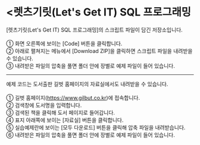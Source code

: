 # <렛츠기릿(Let's Get IT) SQL 프로그래밍

[렛츠기릿(Let's Get IT) SQL 프로그래밍]의 스크립트 파일이 담긴 저장소입니다.</br></br>
① 화면 오른쪽에 보이는 [Code] 버튼을 클릭합니다.</br>
② 아래로 펼쳐지는 메뉴에서 [Download ZIP]을 클릭하면 스크립트 파일을 내려받을 수 있습니다. </br>
③ 내려받은 파일의 압축을 풀면 폴더 안에 장별로 예제 파일이 들어 있습니다.

---

예제 코드는 도서출판 길벗 홈페이지의 자료실에서도 내려받을 수 있습니다.</br></br>
① 길벗 홈페이지(https://www.gilbut.co.kr)에 접속합니다.</br>
② 검색창에 도서명을 입력합니다.</br>
③ 검색된 책을 클릭해 도서 페이지로 들어갑니다.</br>
④ 표지 아래쪽에 보이는 [자료실] 버튼을 클릭합니다.</br>
⑤ 실습예제란에 보이는 [모두 다운로드] 버튼을 클릭해 압축 파일을 내려받습니다.
⑥ 내려받은 파일의 압축을 풀면 폴더 안에 장별로 예제 파일이 들어 있습니다.
